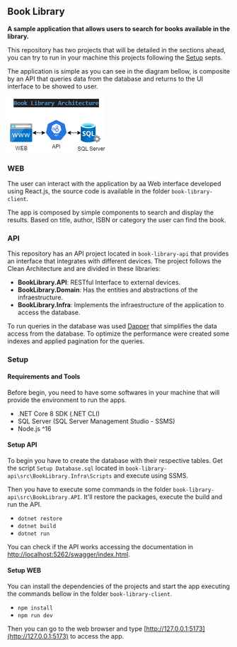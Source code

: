 ## Book Library

**A sample application that allows users to search for books available in the library.**

This repository has two projects that will be detailed in the sections ahead, you can try to run in your machine this projects following the [Setup](#setup) septs.

The application is simple as you can see in the diagram bellow, is composite by an API that queries data from the database and returns to the UI interface to be showed to user.

![Diagram](docs/architecture-diagram.drawio.png)

### WEB
The user can interact with the application by aa Web interface developed using React.js, the source code is available in the folder `book-library-client`.

The app is composed by simple components to search and display the results. Based on title, author, ISBN or category the user can find the book. 

### API
This repository has an API project located in `book-library-api` that provides an interface that integrates with different devices. The project follows the Clean Architecture and are divided in these libraries:
 * **BookLibrary.API**: RESTful Interface to external devices.
 * **BookLibrary.Domain**: Has the entities and abstractions of the infraestructure.
 * **BookLibrary.Infra**: Implements the infraestructure of the application to access the database.

To run queries in the database was used [Dapper](https://www.learndapper.com) that simplifies the data access from the database. To optimize the performance were created some indexes and applied pagination for the queries. 

### Setup
#### Requirements and Tools
Before begin, you need to have some softwares in your machine that will provide the environment to run the apps.
 * .NET Core 8 SDK (.NET CLI)
 * SQL Server (SQL Server Management Studio - SSMS)
 * Node.js ^16
 
#### Setup API
To begin you have to create the database with their respective tables. Get the script `Setup Database.sql` located in `book-library-api\src\BookLibrary.Infra\Scripts` and execute using SSMS.

Then you have to execute some commands in the folder `book-library-api\src\BookLibrary.API`. It'll restore the packages, execute the build and run the API.
 * `dotnet restore`
 * `dotnet build`
 * `dotnet run`

You can check if the API works accessing the documentation in [http://localhost:5262/swagger/index.html](http://localhost:5262/swagger/index.html).

#### Setup WEB
You can install the dependencies of the projects and start the app executing the commands bellow in the folder `book-library-client`.
 * `npm install`
 * `npm run dev`

Then you can go to the web browser and type [http://127.0.0.1:5173](http://127.0.0.1:5173) to access the app.

